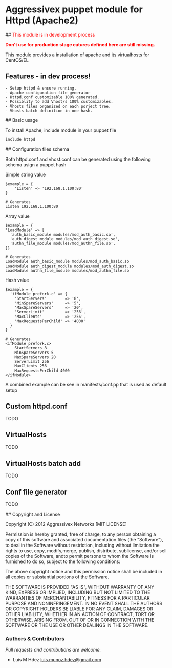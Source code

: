 # Aggressivex puppet module for Httpd (Apache2)

## <span style="color:red">This module is in development process </span>

<span style="color:red">**Don't use for production stage eatures defined here 
are still missing.**</span>

This module provides a installation of apache and its virtualhosts for CentOS/EL

## Features - in dev process!
    
    - Setup httpd & ensure running.
    - Apache configuration file generator
    - Httpd.conf customizable 100% generated.
    - Possiblity to add Vhost/s 100% customizables.
    - Vhosts files organized on each porject tree.
    - Vhosts batch definition in one hash.

## Basic usage

To install Apache, include module in your puppet file

    include httpd

## Configuration files schema

Both httpd.conf and vhost.conf can be generated using the following schema usign
a puppet hash

Simple string value

    $example = {
        'Listen' => '192.168.1.100:80'
    }

    # Generates
    Listen 192.168.1.100:80

Array value

    $example = {
    'LoadModule' => [
      'auth_basic_module modules/mod_auth_basic.so',
      'auth_digest_module modules/mod_auth_digest.so',
      'authn_file_module modules/mod_authn_file.so',
    ]}

    # Generates
    LoadModule auth_basic_module modules/mod_auth_basic.so
    LoadModule auth_digest_module modules/mod_auth_digest.so
    LoadModule authn_file_module modules/mod_authn_file.so

Hash value

    $example = {
      'ifModule prefork.c' => {
        'StartServers'        => '8',
        'MinSpareServers'     => '5',
        'MaxSpareServers'     => '20',
        'ServerLimit'         => '256',
        'MaxClients'          => '256',
        'MaxRequestsPerChild' => '4000'
      }
    }

    # Generates
    <ifModule prefork.c>
        StartServers 8
        MinSpareServers 5
        MaxSpareServers 20
        ServerLimit 256
        MaxClients 256
        MaxRequestsPerChild 4000
    </ifModule>

A combined example can be see in manifests/conf.pp that is used as default setup

## Custom httpd.conf
TODO

## VirtualHosts
TODO

## VirtualHosts batch add
TODO

## Conf file generator
TODO

## Copyright and License

Copyright (C) 2012 Aggressivex Networks [MIT LICENSE]

Permission is hereby granted, free of charge, to any person obtaining a copy of 
this software and associated documentation files (the "Software"), to deal in 
the Software without restriction, including without limitation the rights to 
use, copy, modify,merge, publish, distribute, sublicense, and/or sell copies of 
the Software, andto permit persons to whom the Software is furnished to do so, 
subject to the following conditions:

The above copyright notice and this permission notice shall be included in all 
copies or substantial portions of the Software.

THE SOFTWARE IS PROVIDED "AS IS", WITHOUT WARRANTY OF ANY KIND, EXPRESS OR 
IMPLIED, INCLUDING BUT NOT LIMITED TO THE WARRANTIES OF MERCHANTABILITY, FITNESS
FOR A PARTICULAR PURPOSE AND NONINFRINGEMENT. IN NO EVENT SHALL THE AUTHORS OR 
COPYRIGHT HOLDERS BE LIABLE FOR ANY CLAIM, DAMAGES OR OTHER LIABILITY, WHETHER 
IN AN ACTION OF CONTRACT, TORT OR OTHERWISE, ARISING FROM, OUT OF OR IN 
CONNECTION WITH THE SOFTWARE OR THE USE OR OTHER DEALINGS IN THE SOFTWARE.

### Authors & Contributors

*Pull requests and contributions are welcome.*

- Luis M Hdez <luis.munoz.hdez@gmail.com>

